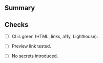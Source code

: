 ## Summary
<!-- What changed? Why? -->

## Checks
- [ ] CI is green (HTML, links, a11y, Lighthouse).
- [ ] Preview link tested.
- [ ] No secrets introduced.


